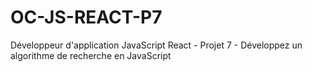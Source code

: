 # OC-JS-REACT-P7
Développeur d'application JavaScript React - Projet 7 - Développez un algorithme de recherche en JavaScript 
